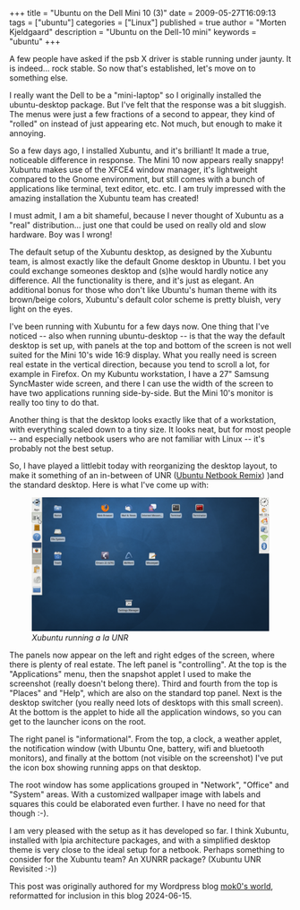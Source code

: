 +++
title = "Ubuntu on the Dell Mini 10 (3)"
date = 2009-05-27T16:09:13
tags = ["ubuntu"]
categories = ["Linux"]
published = true
author = "Morten Kjeldgaard"
description = "Ubuntu on the Dell-10 mini"
keywords = "ubuntu"
+++

A few people have asked if the psb X driver is stable running under
jaunty. It is indeed... rock stable. So now that's established, let's
move on to something else.

I really want the Dell to be a "mini-laptop" so I originally installed
the ubuntu-desktop package. But I've felt that the response was a bit
sluggish. The menus were just a few fractions of a second to appear,
they kind of "rolled" on instead of just appearing etc. Not much, but
enough to make it annoying.

So a few days ago, I installed Xubuntu, and it's brilliant! It made a
true, noticeable difference in response. The Mini 10 now appears
really snappy! Xubuntu makes use of the XFCE4 window manager, it's
lightweight compared to the Gnome environment, but still comes with a
bunch of applications like terminal, text editor, etc. etc. I am truly
impressed with the amazing installation the Xubuntu team has created!

I must admit, I am a bit shameful, because I never thought of Xubuntu
as a "real" distribution... just one that could be used on really old
and slow hardware. Boy was I wrong!

The default setup of the Xubuntu desktop, as designed by the Xubuntu
team, is almost exactly like the default Gnome desktop in Ubuntu. I
bet you could exchange someones desktop and (s)he would hardly notice
any difference. All the functionality is there, and it's just as
elegant. An additional bonus for those who don't like Ubuntu's human
theme with its brown/beige colors, Xubuntu's default color scheme is
pretty bluish, very light on the eyes.

I've been running with Xubuntu for a few days now. One thing that I've
noticed -- also when running ubuntu-desktop -- is that the way the
default desktop is set up, with panels at the top and bottom of the
screen is not well suited for the Mini 10's wide 16:9 display. What
you really need is screen real estate in the vertical direction,
because you tend to scroll a lot, for example in Firefox. On my
Kubuntu workstation, I have a 27" Samsung SyncMaster wide screen, and
there I can use the width of the screen to have two applications
running side-by-side. But the Mini 10's monitor is really too tiny to
do that.

Another thing is that the desktop looks exactly like that of a
workstation, with everything scaled down to a tiny size. It looks
neat, but for most people -- and especially netbook users who are not
familiar with Linux -- it's probably not the best setup.

So, I have played a littlebit today with reorganizing the desktop
layout, to make it something of an in-between of UNR ([Ubuntu Netbook
Remix][unr]) )and the standard desktop. Here is what I've come up
with:

<figure>
   <img src="/posts/linux/dell-mini-10-xubuntu-screenshot.png" alt="Xubuntu running a la UNR">
   <figcaption><i>Xubuntu running a la UNR</i></figcaption>
</figure>

The panels now appear on the left and right edges of the screen, where
there is plenty of real estate. The left panel is "controlling". At
the top is the "Applications" menu, then the snapshot applet I used to
make the screenshot (really doesn't belong there). Third and fourth
from the top is "Places" and "Help", which are also on the standard
top panel. Next is the desktop switcher (you really need lots of
desktops with this small screen). At the bottom is the applet to hide
all the application windows, so you can get to the launcher icons on
the root.

The right panel is "informational". From the top, a clock, a weather
applet, the notification window (with Ubuntu One, battery, wifi and
bluetooth monitors), and finally at the bottom (not visible on the
screenshot) I've put the icon box showing running apps on that
desktop.

The root window has some applications grouped in "Network", "Office"
and "System" areas. With a customized wallpaper image with labels and
squares this could be elaborated even further. I have no need for that
though :-).

I am very pleased with the setup as it has developed so far. I think
Xubuntu, installed with lpia architecture packages, and with a
simplified desktop theme is very close to the ideal setup for a
netbook. Perhaps something to consider for the Xubuntu team? An XUNRR
package? (Xubuntu UNR Revisited :-))

[unr]: https://wiki.ubuntu.com/UNR


This post was originally authored for my Wordpress blog
[mok0's world][moks-world], reformatted for inclusion in this blog 2024-06-15.


[moks-world]: https://mok0.wordpress.com/2009/05/27/ubuntu-on-the-dell-mini-10-3/
